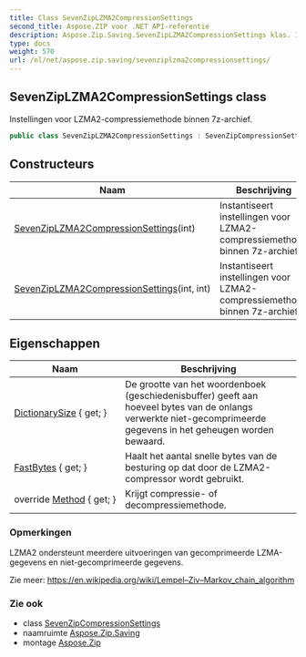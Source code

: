 ```yaml
---
title: Class SevenZipLZMA2CompressionSettings
second_title: Aspose.ZIP voor .NET API-referentie
description: Aspose.Zip.Saving.SevenZipLZMA2CompressionSettings klas. Instellingen voor LZMA2compressiemethode binnen 7zarchief.
type: docs
weight: 570
url: /nl/net/aspose.zip.saving/sevenziplzma2compressionsettings/
---
```

## SevenZipLZMA2CompressionSettings class

Instellingen voor LZMA2-compressiemethode binnen 7z-archief.

```csharp
public class SevenZipLZMA2CompressionSettings : SevenZipCompressionSettings
```

## Constructeurs

| Naam | Beschrijving |
| --- | --- |
| [SevenZipLZMA2CompressionSettings](sevenziplzma2compressionsettings/#constructor)(int) | Instantiseert instellingen voor LZMA2-compressiemethode binnen 7z-archief. |
| [SevenZipLZMA2CompressionSettings](sevenziplzma2compressionsettings/#constructor_1)(int, int) | Instantiseert instellingen voor LZMA2-compressiemethode binnen 7z-archief. |

## Eigenschappen

| Naam | Beschrijving |
| --- | --- |
| [DictionarySize](../../aspose.zip.saving/sevenziplzma2compressionsettings/dictionarysize/) { get; } | De grootte van het woordenboek (geschiedenisbuffer) geeft aan hoeveel bytes van de onlangs verwerkte niet-gecomprimeerde gegevens in het geheugen worden bewaard. |
| [FastBytes](../../aspose.zip.saving/sevenziplzma2compressionsettings/fastbytes/) { get; } | Haalt het aantal snelle bytes van de besturing op dat door de LZMA2-compressor wordt gebruikt. |
| override [Method](../../aspose.zip.saving/sevenziplzma2compressionsettings/method/) { get; } | Krijgt compressie- of decompressiemethode. |

### Opmerkingen

LZMA2 ondersteunt meerdere uitvoeringen van gecomprimeerde LZMA-gegevens en niet-gecomprimeerde gegevens.

Zie meer: https://en.wikipedia.org/wiki/Lempel–Ziv–Markov_chain_algorithm

### Zie ook

* class [SevenZipCompressionSettings](../sevenzipcompressionsettings/)
* naamruimte [Aspose.Zip.Saving](../../aspose.zip.saving/)
* montage [Aspose.Zip](../../)


